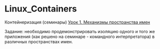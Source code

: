 # Linux_Containers

Контейнеризация (семинары)
[Урок 1. Механизмы пространства имен](Task1.md)

Задание: необходимо продемонстрировать изоляцию одного и того же приложения (как решено на семинаре - командного интерпретатора) в различных пространствах имен.
